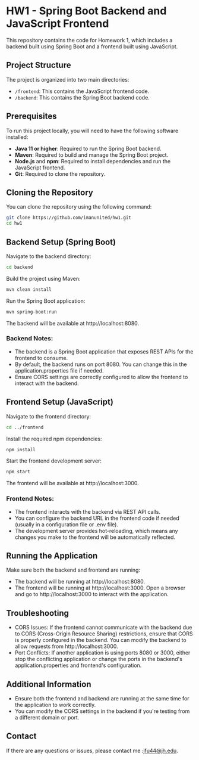 # HW1 - Spring Boot Backend and JavaScript Frontend

This repository contains the code for Homework 1, which includes a backend built using Spring Boot and a frontend built using JavaScript.

## Project Structure

The project is organized into two main directories:

- `/frontend`: This contains the JavaScript frontend code.
- `/backend`: This contains the Spring Boot backend code.

## Prerequisites

To run this project locally, you will need to have the following software installed:

- **Java 11 or higher**: Required to run the Spring Boot backend.
- **Maven**: Required to build and manage the Spring Boot project.
- **Node.js** and **npm**: Required to install dependencies and run the JavaScript frontend.
- **Git**: Required to clone the repository.

## Cloning the Repository

You can clone the repository using the following command:

```bash
git clone https://github.com/imanunited/hw1.git
cd hw1
```
## Backend Setup (Spring Boot)

Navigate to the backend directory:

```bash
cd backend
```
Build the project using Maven:

```bash
mvn clean install
```
Run the Spring Boot application:

```bash
mvn spring-boot:run
```
The backend will be available at http://localhost:8080.

### Backend Notes:
- The backend is a Spring Boot application that exposes REST APIs for the frontend to consume.
- By default, the backend runs on port 8080. You can change this in the application.properties file if needed.
- Ensure CORS settings are correctly configured to allow the frontend to interact with the backend.
## Frontend Setup (JavaScript)
Navigate to the frontend directory:

```bash
cd ../frontend
```

Install the required npm dependencies:

```bash
npm install
```
Start the frontend development server:

```bash
npm start
```
The frontend will be available at http://localhost:3000.

### Frontend Notes:
- The frontend interacts with the backend via REST API calls.
- You can configure the backend URL in the frontend code if needed (usually in a configuration file or .env file).
- The development server provides hot-reloading, which means any changes you make to the frontend will be automatically reflected.
## Running the Application
Make sure both the backend and frontend are running:

- The backend will be running at http://localhost:8080.
- The frontend will be running at http://localhost:3000.
Open a browser and go to http://localhost:3000 to interact with the application.

## Troubleshooting
- CORS Issues: If the frontend cannot communicate with the backend due to CORS (Cross-Origin Resource Sharing) restrictions, ensure that CORS is properly configured in the backend. You can modify the backend to allow requests from http://localhost:3000.
- Port Conflicts: If another application is using ports 8080 or 3000, either stop the conflicting application or change the ports in the backend's application.properties and frontend's configuration.

## Additional Information
- Ensure both the frontend and backend are running at the same time for the application to work correctly.
- You can modify the CORS settings in the backend if you're testing from a different domain or port.
## Contact
If there are any questions or issues, please contact me :jfu44@jh.edu.
